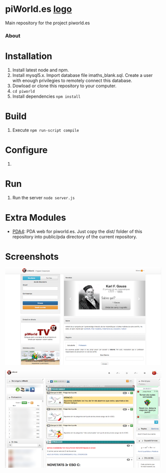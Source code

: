 # piWorld.es [logo](/screenshots/logo.png)

Main repository for the project piworld.es

### About


# Installation
1. Install latest node and npm.
2. Install mysql5.x. Import database file imaths_blank.sql. Create a user with enough privilegies to remotely connect this database.
3. Dowload or clone this repository to your computer.
4. `cd piworld`
5. Install dependencies `npm install`

# Build
1. Execute `npm run-script compile`

# Configure
1. 

# Run
1. Run the server `node server.js`

# Extra Modules
- [PDA4](https://github.com/jmulet/pda4): PDA web for piworld.es. Just copy the dist/ folder of this repository into public/pda directory of the current repository.

# Screenshots
![Login page](/screenshots/login.png)

![Teacher homepage](/screenshots/teacherhome.png)
